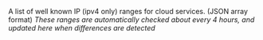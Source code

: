A list of well known IP (ipv4 only) ranges for cloud services. (JSON array format)
_These ranges are automatically checked about every 4 hours, and updated here when differences are detected_
